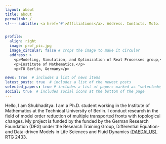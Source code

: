 ```yaml
---
layout: about
title: about
permalink: /
<!--- subtitle: <a href='#'>Affiliations</a>. Address. Contacts. Moto. Etc. --->


profile:
  align: right
  image: prof_pic.jpg
  image_circular: false # crops the image to make it circular
  address: >
    <p>Modeling, Simulation, and Optimization of Real Processes group,</p>
    <p>Institute of Mathematics,</p>
    <p>TU Berlin, Germany</p>

news: true  # includes a list of news items
latest_posts: true  # includes a list of the newest posts
selected_papers: true # includes a list of papers marked as "selected={true}"
social: true  # includes social icons at the bottom of the page
---
```

Hello, I am Shubhaditya. I am a Ph.D. student working in the Institute of Mathematics at the Technical University of Berlin. I conduct research in the field of model order reduction of multiple transported fronts with topological changes. My project is funded by the funded by the German Research Foundation (DFG) under the Research Training Group, Differential Equation- and Data-driven Models in Life Sciences and Fluid Dynamics [(DAEDALUS)](https://www.daedalus.berlin), RTG 2433.

<!--- Write your biography here. Tell the world about yourself. Link to your favorite [subreddit](http://reddit.com). You can put a picture in, too. The code is already in, just name your picture `prof_pic.jpg` and put it in the `img/` folder. --->
<!--- Put your address / P.O. box / other info right below your picture. You can also disable any of these elements by editing `profile` property of the YAML header of your `_pages/about.md`. Edit `_bibliography/papers.bib` and Jekyll will render your [publications page](/al-folio/publications/) automatically. --->
<!--- Link to your social media connections, too. This theme is set up to use [Font Awesome icons](http://fortawesome.github.io/Font-Awesome/) and [Academicons](https://jpswalsh.github.io/academicons/), like the ones below. Add your Facebook, Twitter, LinkedIn, Google Scholar, or just disable all of them. --->